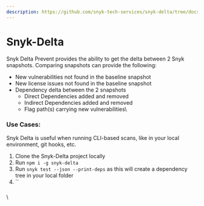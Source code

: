 ```yaml
---
description: https://github.com/snyk-tech-services/snyk-delta/tree/docs/testing-fix
---
```


# Snyk-Delta

Snyk Delta Prevent provides the ability to get the delta between 2 Snyk snapshots. Comparing snapshots can provide the following:&#x20;

* New vulnerabilities not found in the baseline snapshot
* New license issues not found in the baseline snapshot
* Dependency delta between the 2 snapshots
  * Direct Dependencies added and removed
  * Indirect Dependencies added and removed
  * Flag path(s) carrying new vulnerabilities\


### Use Cases:

Snyk Delta is useful when running CLI-based scans, like in your local environment, git hooks, etc.

1. Clone the Snyk-Delta project locally
2. Run `npm i -g snyk-delta`&#x20;
3. Run `snyk test --json --print-deps` as this will create a dependency tree in your local folder&#x20;
4. ``

###

\

